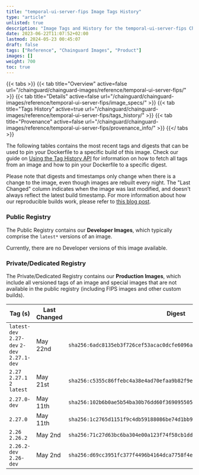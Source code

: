 ```yaml
---
title: "temporal-ui-server-fips Image Tags History"
type: "article"
unlisted: true
description: "Image Tags and History for the temporal-ui-server-fips Chainguard Image"
date: 2023-06-22T11:07:52+02:00
lastmod: 2024-05-23 00:45:07
draft: false
tags: ["Reference", "Chainguard Images", "Product"]
images: []
weight: 700
toc: true
---
```


{{< tabs >}}
{{< tab title="Overview" active=false url="/chainguard/chainguard-images/reference/temporal-ui-server-fips/" >}}
{{< tab title="Details" active=false url="/chainguard/chainguard-images/reference/temporal-ui-server-fips/image_specs/" >}}
{{< tab title="Tags History" active=true url="/chainguard/chainguard-images/reference/temporal-ui-server-fips/tags_history/" >}}
{{< tab title="Provenance" active=false url="/chainguard/chainguard-images/reference/temporal-ui-server-fips/provenance_info/" >}}
{{</ tabs >}}

The following tables contains the most recent tags and digests that can be used to pin your Dockerfile to a specific build of this image. Check our guide on [Using the Tag History API](/chainguard/chainguard-images/using-the-tag-history-api/) for information on how to fetch all tags from an image and how to pin your Dockerfile to a specific digest.

Please note that digests and timestamps only change when there is a change to the image, even though images are rebuilt every night. The "Last Changed" column indicates when the image was last modified, and doesn't always reflect the latest build timestamp. For more information about how our reproducible builds work, please refer to [this blog post](https://www.chainguard.dev/unchained/reproducing-chainguards-reproducible-image-builds).

### Public Registry
The Public Registry contains our **Developer Images**, which typically comprise the `latest*` versions of an image.

Currently, there are no Developer versions of this image available.

### Private/Dedicated Registry
The Private/Dedicated Registry contains our **Production Images**, which include all versioned tags of an image and special images that are not available in the public registry (including FIPS images and other custom builds).

| Tag (s)                                       | Last Changed | Digest                                                                    |
|-----------------------------------------------|--------------|---------------------------------------------------------------------------|
|  `latest-dev` `2.27-dev` `2-dev` `2.27.1-dev` | May 22nd     | `sha256:6adc8135eb3f726cef53acac0dcfe6096a3bd6d7d5b6ae8675bf82cf0629dff5` |
|  `2.27` `2.27.1` `2` `latest`                 | May 21st     | `sha256:c5355c86ffebc4a38e4ad70efaa9b82f9e1875beeaf4d28865a3da8ee2b202de` |
|  `2.27.0-dev`                                 | May 11th     | `sha256:102b6b0ae5b54ba30b76dd60f36909550572acf0aafe981d09f71106e89dcecf` |
|  `2.27.0`                                     | May 11th     | `sha256:1c2765d1151f9c4db59188086be74d1bb928257b90d7a553be5d71dfcb3f53cd` |
|  `2.26` `2.26.2`                              | May 2nd      | `sha256:71c27d63bc6ba304e00a123f74f58cb1dd7f902f439e7aae87b7e4d27b9bb7f8` |
|  `2.26.2-dev` `2.26-dev`                      | May 2nd      | `sha256:d69cc3951fc377f4496b4164dca7758f4e30a324b0480adbaaa0eb4fdda0014b` |

